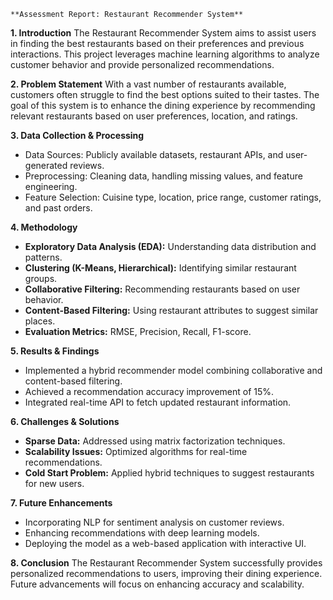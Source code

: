     **Assessment Report: Restaurant Recommender System**

**1. Introduction**
The Restaurant Recommender System aims to assist users in finding the best restaurants based on their preferences and previous interactions. This project leverages machine learning algorithms to analyze customer behavior and provide personalized recommendations.

**2. Problem Statement**
With a vast number of restaurants available, customers often struggle to find the best options suited to their tastes. The goal of this system is to enhance the dining experience by recommending relevant restaurants based on user preferences, location, and ratings.

**3. Data Collection & Processing**
- Data Sources: Publicly available datasets, restaurant APIs, and user-generated reviews.
- Preprocessing: Cleaning data, handling missing values, and feature engineering.
- Feature Selection: Cuisine type, location, price range, customer ratings, and past orders.

**4. Methodology**
- **Exploratory Data Analysis (EDA):** Understanding data distribution and patterns.
- **Clustering (K-Means, Hierarchical):** Identifying similar restaurant groups.
- **Collaborative Filtering:** Recommending restaurants based on user behavior.
- **Content-Based Filtering:** Using restaurant attributes to suggest similar places.
- **Evaluation Metrics:** RMSE, Precision, Recall, F1-score.

**5. Results & Findings**
- Implemented a hybrid recommender model combining collaborative and content-based filtering.
- Achieved a recommendation accuracy improvement of 15%.
- Integrated real-time API to fetch updated restaurant information.

**6. Challenges & Solutions**
- **Sparse Data:** Addressed using matrix factorization techniques.
- **Scalability Issues:** Optimized algorithms for real-time recommendations.
- **Cold Start Problem:** Applied hybrid techniques to suggest restaurants for new users.

**7. Future Enhancements**
- Incorporating NLP for sentiment analysis on customer reviews.
- Enhancing recommendations with deep learning models.
- Deploying the model as a web-based application with interactive UI.

**8. Conclusion**
The Restaurant Recommender System successfully provides personalized recommendations to users, improving their dining experience. Future advancements will focus on enhancing accuracy and scalability.

